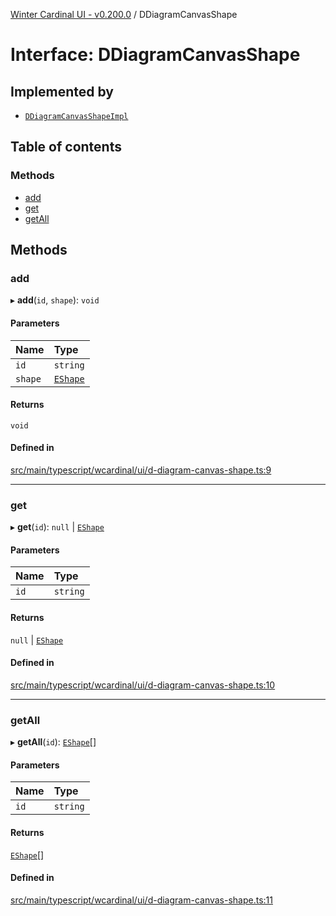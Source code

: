 [Winter Cardinal UI - v0.200.0](../index.md) / DDiagramCanvasShape

# Interface: DDiagramCanvasShape

## Implemented by

- [`DDiagramCanvasShapeImpl`](../classes/DDiagramCanvasShapeImpl.md)

## Table of contents

### Methods

- [add](DDiagramCanvasShape.md#add)
- [get](DDiagramCanvasShape.md#get)
- [getAll](DDiagramCanvasShape.md#getall)

## Methods

### add

▸ **add**(`id`, `shape`): `void`

#### Parameters

| Name | Type |
| :------ | :------ |
| `id` | `string` |
| `shape` | [`EShape`](EShape.md) |

#### Returns

`void`

#### Defined in

[src/main/typescript/wcardinal/ui/d-diagram-canvas-shape.ts:9](https://github.com/winter-cardinal/winter-cardinal-ui/blob/v0.200.0/src/main/typescript/wcardinal/ui/d-diagram-canvas-shape.ts#L9)

___

### get

▸ **get**(`id`): ``null`` \| [`EShape`](EShape.md)

#### Parameters

| Name | Type |
| :------ | :------ |
| `id` | `string` |

#### Returns

``null`` \| [`EShape`](EShape.md)

#### Defined in

[src/main/typescript/wcardinal/ui/d-diagram-canvas-shape.ts:10](https://github.com/winter-cardinal/winter-cardinal-ui/blob/v0.200.0/src/main/typescript/wcardinal/ui/d-diagram-canvas-shape.ts#L10)

___

### getAll

▸ **getAll**(`id`): [`EShape`](EShape.md)[]

#### Parameters

| Name | Type |
| :------ | :------ |
| `id` | `string` |

#### Returns

[`EShape`](EShape.md)[]

#### Defined in

[src/main/typescript/wcardinal/ui/d-diagram-canvas-shape.ts:11](https://github.com/winter-cardinal/winter-cardinal-ui/blob/v0.200.0/src/main/typescript/wcardinal/ui/d-diagram-canvas-shape.ts#L11)
